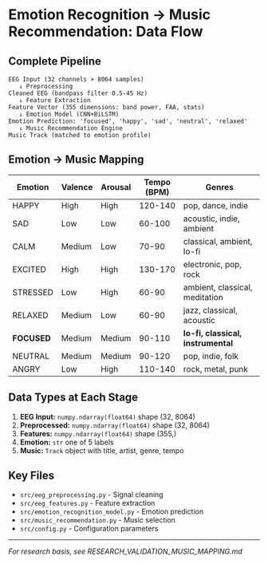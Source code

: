 # Emotion Recognition → Music Recommendation: Data Flow

## Complete Pipeline

```
EEG Input (32 channels × 8064 samples)
   ↓ Preprocessing
Cleaned EEG (bandpass filter 0.5-45 Hz)
   ↓ Feature Extraction
Feature Vector (355 dimensions: band power, FAA, stats)
   ↓ Emotion Model (CNN+BiLSTM)
Emotion Prediction: 'focused', 'happy', 'sad', 'neutral', 'relaxed'
   ↓ Music Recommendation Engine
Music Track (matched to emotion profile)
```

## Emotion → Music Mapping

| Emotion | Valence | Arousal | Tempo (BPM) | Genres |
|---------|---------|---------|-------------|--------|
| HAPPY | High | High | 120-140 | pop, dance, indie |
| SAD | Low | Low | 60-100 | acoustic, indie, ambient |
| CALM | Medium | Low | 70-90 | classical, ambient, lo-fi |
| EXCITED | High | High | 130-170 | electronic, pop, rock |
| STRESSED | Low | High | 60-90 | ambient, classical, meditation |
| RELAXED | Medium | Low | 60-90 | jazz, classical, acoustic |
| **FOCUSED** | Medium | Medium | 90-110 | **lo-fi, classical, instrumental** |
| NEUTRAL | Medium | Medium | 90-120 | pop, indie, folk |
| ANGRY | Low | High | 110-140 | rock, metal, punk |

## Data Types at Each Stage

1. **EEG Input:** `numpy.ndarray(float64)` shape (32, 8064)
2. **Preprocessed:** `numpy.ndarray(float64)` shape (32, 8064)
3. **Features:** `numpy.ndarray(float64)` shape (355,)
4. **Emotion:** `str` one of 5 labels
5. **Music:** `Track` object with title, artist, genre, tempo

## Key Files

- `src/eeg_preprocessing.py` - Signal cleaning
- `src/eeg_features.py` - Feature extraction
- `src/emotion_recognition_model.py` - Emotion prediction
- `src/music_recommendation.py` - Music selection
- `src/config.py` - Configuration parameters

---
*For research basis, see RESEARCH_VALIDATION_MUSIC_MAPPING.md*
